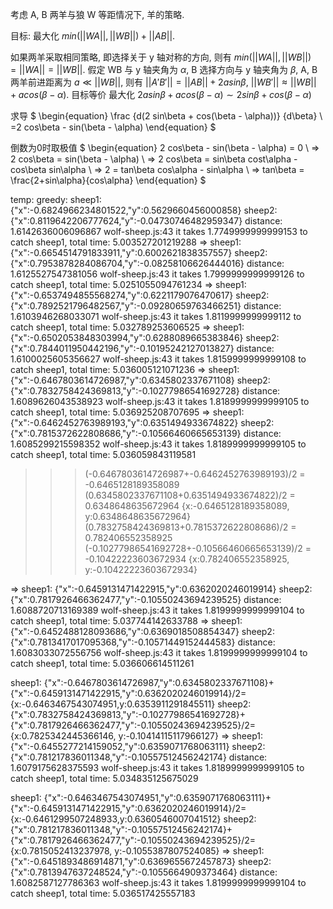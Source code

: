 考虑 A, B 两羊与狼 W 等距情况下, 羊的策略.

目标: 最大化 $min(||WA||, ||WB||)+||AB||$.

如果两羊采取相同策略, 即选择关于 y 轴对称的方向, 则有 $min(||WA||, ||WB||)=||WA||=||WB||$.
假定 WB 与 y 轴夹角为 $\alpha$, B 选择方向与 y 轴夹角为 $\beta$, A, B 两羊前进距离为 $a \ll ||WB||$,
则有 $||A'B'||=||AB||+2 a sin\beta$, $||WB'||\approx||WB||+a cos(\beta - \alpha)$.
目标等价 最大化 $2 a sin\beta + a cos(\beta - \alpha) \sim 2 sin\beta + cos(\beta - \alpha)$

求导
$
\begin{equation}
\frac {d(2 sin\beta + cos(\beta - \alpha))} {d\beta} \\
=2 cos\beta - sin(\beta - \alpha)
\end{equation}
$

倒数为0时取极值
$
\begin{equation}
2 cos\beta - sin(\beta - \alpha) = 0 \\
=> 2 cos\beta = sin(\beta - \alpha) \\
=> 2 cos\beta = sin\beta cost\alpha - cos\beta sin\alpha \\
=> 2 = tan\beta cos\alpha - sin\alpha \\
=> tan\beta = \frac{2+sin\alpha}{cos\alpha}
\end{equation}
$


temp:
greedy:
sheep1: {"x":-0.6824966234801522,"y":0.5629660456000858}
sheep2: {"x":0.8119642206777624,"y":-0.04730746482959347}
distance: 1.6142636006096867
wolf-sheep.js:43 it takes 1.7749999999999153 to catch sheep1, total time: 5.003527201219288
=>
sheep1: {"x":-0.6654514791833911,"y":0.6002621838357557}
sheep2: {"x":0.7953878284086704,"y":-0.08258106626444016}
distance: 1.6125527547381056
wolf-sheep.js:43 it takes 1.7999999999999126 to catch sheep1, total time: 5.0251055094761234
=>
sheep1: {"x":-0.6537494855568274,"y":0.6221179076470617}
sheep2: {"x":0.7892521796482567,"y":-0.09280659763466251}
distance: 1.6103946268033071
wolf-sheep.js:43 it takes 1.8119999999999112 to catch sheep1, total time: 5.032789253606525
=>
sheep1: {"x":-0.6502053848303994,"y":0.6288089665383846}
sheep2: {"x":0.7844011950442196,"y":-0.10195242127013827}
distance: 1.6100025605356627
wolf-sheep.js:43 it takes 1.8159999999999108 to catch sheep1, total time: 5.036005121071236
=>
sheep1: {"x":-0.6467803614726987,"y":0.6345802337671108}
sheep2: {"x":0.7832758424369813,"y":-0.10277986541692728}
distance: 1.6089626043538923
wolf-sheep.js:43 it takes 1.8189999999999105 to catch sheep1, total time: 5.036925208707695
=>
sheep1: {"x":-0.6462452763989193,"y":0.6351494933674822}
sheep2: {"x":0.7815372622808686,"y":-0.10566460665653139}
distance: 1.6085299215598352
wolf-sheep.js:43 it takes 1.8189999999999105 to catch sheep1, total time: 5.036059843119581

>>> (-0.6467803614726987+-0.6462452763989193)/2 = -0.6465128189358089
>>> (0.6345802337671108+0.6351494933674822)/2 = 0.6348648635672964
{x:-0.6465128189358089, y:0.6348648635672964}
>>> (0.7832758424369813+0.7815372622808686)/2 = 0.782406552358925
>>> (-0.10277986541692728+-0.10566460665653139)/2 = -0.10422223603672934
{x:0.782406552358925, y:-0.10422223603672934}

=>
sheep1: {"x":-0.6459131471422915,"y":0.6362020246019914}
sheep2: {"x":0.7817926466362477,"y":-0.10550243694239525}
distance: 1.6088720713169389
wolf-sheep.js:43 it takes 1.8199999999999104 to catch sheep1, total time: 5.037744142633788
=>
sheep1: {"x":-0.6452488128093686,"y":0.6369018508854347}
sheep2: {"x":0.7813417017095368,"y":-0.10571449152444583}
distance: 1.6083033072556756
wolf-sheep.js:43 it takes 1.8199999999999104 to catch sheep1, total time: 5.036606614511261

sheep1: {"x":-0.6467803614726987,"y":0.6345802337671108}+{"x":-0.6459131471422915,"y":0.6362020246019914}/2=
{x:-0.6463467543074951,y:0.6353911291845511}
sheep2: {"x":0.7832758424369813,"y":-0.10277986541692728}+{"x":0.7817926466362477,"y":-0.10550243694239525}/2=
{x:0.7825342445366146, y:-0.10414115117966127}
=>
sheep1: {"x":-0.6455277214159052,"y":0.6359071768063111}
sheep2: {"x":0.781217836011348,"y":-0.10557512456242174}
distance: 1.6079175628375593
wolf-sheep.js:43 it takes 1.8189999999999105 to catch sheep1, total time: 5.034835125675029

sheep1: {"x":-0.6463467543074951,"y":0.6359071768063111}+{"x":-0.6459131471422915,"y":0.6362020246019914}/2=
{x:-0.6461299507248933,y:0.6360546007041512}
sheep2: {"x":0.781217836011348,"y":-0.10557512456242174}+{"x":0.7817926466362477,"y":-0.10550243694239525}/2=
{x:0.7815052413237978, y:-0.1055387807524085}
=>
sheep1: {"x":-0.6451893486914871,"y":0.6369655672457873}
sheep2: {"x":0.7813947637248524,"y":-0.1055664909373464}
distance: 1.6082587127786363
wolf-sheep.js:43 it takes 1.8199999999999104 to catch sheep1, total time: 5.036517425557183